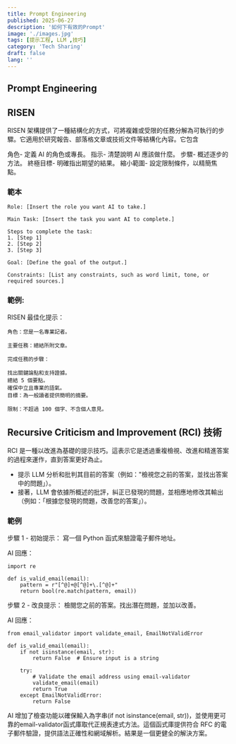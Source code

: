 ```yaml
---
title: Prompt Engineering
published: 2025-06-27
description: '如何下有效的Prompt'
image: './images.jpg'
tags: [提示工程, LLM ,技巧]
category: 'Tech Sharing'
draft: false 
lang: ''
---
```


## Prompt Engineering

## RISEN
RISEN 架構提供了一種結構化的方式，可將複雜或受限的任務分解為可執行的步驟。它適用於研究報告、部落格文章或技術文件等結構化內容。它包含

角色- 定義 AI 的角色或專長。
指示- 清楚說明 AI 應該做什麼。
步驟- 概述逐步的方法。
終極目標- 明確指出期望的結果。
縮小範圍- 設定限制條件，以精簡焦點。

### 範本
```
Role: [Insert the role you want AI to take.]  

Main Task: [Insert the task you want AI to complete.]  

Steps to complete the task:  
1. [Step 1]  
2. [Step 2]  
3. [Step 3]  

Goal: [Define the goal of the output.]  

Constraints: [List any constraints, such as word limit, tone, or required sources.]
```

### 範例:

RISEN 最佳化提示：
```
角色：您是一名專業記者。

主要任務：總結所附文章。

完成任務的步驟：

找出關鍵論點和支持證據。
總結 5 個要點。
確保中立且專業的語氣。
目標：為一般讀者提供簡明的摘要。

限制：不超過 100 個字、不含個人意見。
```

## Recursive Criticism and Improvement (RCI) 技術

RCI 是一種以改進為基礎的提示技巧。這表示它是透過重複檢視、改進和精進答案的過程來運作，直到答案更好為止。

- 提示 LLM 分析和批判其目前的答案（例如："檢視您之前的答案，並找出答案中的問題」）。
- 接著，LLM 會依據所概述的批評，糾正已發現的問題，並相應地修改其輸出（例如：「根據您發現的問題，改善您的答案」）。

### 範例
步驟 1 - 初始提示：
寫一個 Python 函式來驗證電子郵件地址。

AI 回應：
```
import re

def is_valid_email(email):
    pattern = r"[^@]+@[^@]+\.[^@]+"
    return bool(re.match(pattern, email))
```
步驟 2 - 改良提示：
檢閱您之前的答案。找出潛在問題，並加以改善。

AI 回應：
```
from email_validator import validate_email, EmailNotValidError

def is_valid_email(email):
    if not isinstance(email, str):
        return False  # Ensure input is a string

    try:
        # Validate the email address using email-validator
        validate_email(email)
        return True
    except EmailNotValidError:
        return False
```
AI 增加了檢查功能以確保輸入為字串(if not isinstance(email, str))，並使用更可靠的email-validator函式庫取代正規表達式方法。這個函式庫提供符合 RFC 的電子郵件驗證，提供語法正確性和網域解析。結果是一個更健全的解決方案。
